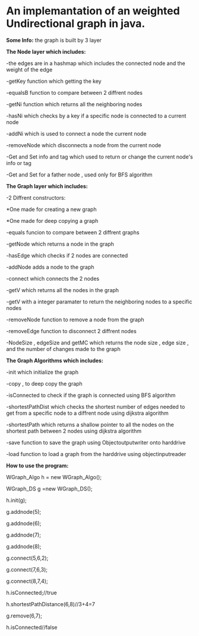 
# An implemantation of an weighted Undirectional graph in java.

**Some Info:** 
the graph is built by 3 layer

__The Node layer which includes:__

-the edges are in a hashmap which includes the connected node
and the weight of the edge


-getKey function which getting the key

-equalsB function to compare between 2 diffrent nodes

-getNi function which returns all the neighboring nodes

-hasNi which checks by a key if a specific node is connected to a current node

-addNi which is used to connect a node the current node

-removeNode which disconnects a node from the current node

-Get and Set info and tag which used to return or change the current node's info or tag

-Get and Set for a father node , used only for BFS algorithm

**The Graph layer which includes:**

-2 Diffrent constructors:

*One made for creating a new graph

*One made for deep copying a graph

-equals funcion to compare between 2 diffrent graphs

-getNode which returns a node in the graph

-hasEdge which checks if 2 nodes are connected

-addNode adds a node to the graph

-connect which connects the 2 nodes

-getV which returns all the nodes in the graph

-getV with a integer paramater to return the neighboring nodes to a specific nodes

-removeNode function to remove a node from the graph

-removeEdge function to disconnect 2 diffrent nodes

-NodeSize , edgeSize and getMC which returns the node size , edge size , and the number of changes made to the graph


**The Graph Algorithms which includes:**

-init which initialize the graph

-copy , to deep copy the graph

-isConnected to check if the graph is connected using BFS algorithm

-shortestPathDist which checks the shortest number of edges needed to get from a specific node to a diffrent node using dijkstra algorithm

-shortestPath which returns a shallow pointer to all the nodes on the shortest path between 2 nodes using dijkstra algorithm

-save function to save the graph using Objectoutputwriter onto harddrive

-load function to load a graph from the harddrive using objectinputreader

**How to use the program:**

WGraph_Algo h = new WGraph_Algo();

WGraph_DS g =new WGraph_DS();

h.init(g);

g.addnode(5);

g.addnode(6);

g.addnode(7);

g.addnode(8);

g.connect(5,6,2);

g.connect(7,6,3);

g.connect(8,7,4);

h.isConnected;//true

h.shortestPathDistance(6,8)//3+4=7

g.remove(6,7);

h.isConnected//false
